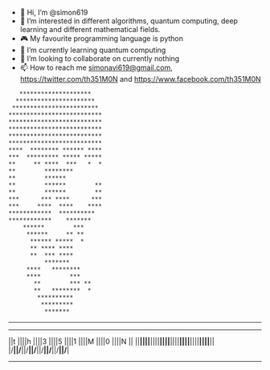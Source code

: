 - 👋 Hi, I’m @simon619
- 👀 I’m interested in different algorithms, quantum computing, deep learning and different mathematical fields.
- 🎮 My favourite programming language is python
- 🌱 I’m currently learning quantum computing
- 💞️ I’m looking to collaborate on currently nothing
- 📫 How to reach me simonavi619@gmail.com, https://twitter.com/th351M0N and https://www.facebook.com/th351M0N

<!---
simon619/simon619 is a ✨ special ✨ repository because its `README.md` (this file) appears on your GitHub profile.
You can click the Preview link to take a look at your changes.
--->



       ********************   
      **********************  
     ************************ 
    **************************
    **************************
    **************************
    **************************
    **************************
    ****  ******** ****** ****
    ***  ********* ***** *****
    **     ** ****  ***   *  *
    **        ********        
    **        ******          
    **        ******        **
    **        ******        **
    ***      *** ****      ***
    ***     ****  ****    ****
    ************  **********  
    ************    *******   
        ******        ***     
         ******     ** **     
          ****** *****  *     
          ** **** ****        
          **  *** ****        
              *******         
         ****   ********      
         ****        ***      
           **        *** **   
           **   ********  *   
            **********        
             *********        
              ******* 
              
************************************************
 ____  ____  ____  ____  ____  ____  ____  ____
||t ||||h ||||3 ||||5 ||||1 ||||M ||||0 ||||N ||
||__||||__||||__||||__||||__||||__||||__||||__||
|/__\||/__\||/__\||/__\||/__\||/__\||/__\||/__\|
 
************************************************
 
